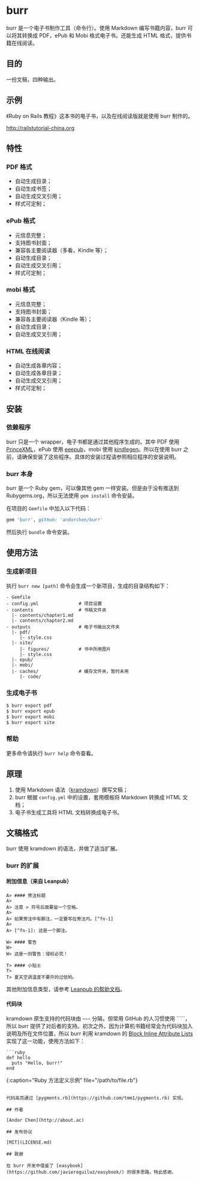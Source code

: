 # burr

burr 是一个电子书制作工具（命令行）。使用 Markdown 编写书籍内容，burr 可以将其转换成 PDF，ePub 和 Mobi 格式电子书。还能生成 HTML 格式，提供书籍在线阅读。

## 目的

一份文稿，四种输出。

## 示例

《Ruby on Rails 教程》这本书的电子书，以及在线阅读版就是使用 burr 制作的。

<http://railstutorial-china.org>

## 特性

### PDF 格式

- 自动生成目录；
- 自动生成书签；
- 自动生成交叉引用；
- 样式可定制；

### ePub 格式

- 元信息完整；
- 支持图书封面；
- 兼容各主要阅读器（多看，Kindle 等）；
- 自动生成目录；
- 自动生成交叉引用；
- 样式可定制；

### mobi 格式

- 元信息完整；
- 支持图书封面；
- 兼容各主要阅读器（Kindle 等）；
- 自动生成目录；
- 自动生成交叉引用；

### HTML 在线阅读

- 自动生成各章内容；
- 自动生成各章目录；
- 自动生成交叉引用；
- 样式可定制；

## 安装

### 依赖程序

burr 只是一个 wrapper，电子书都是通过其他程序生成的。其中 PDF 使用 [PrinceXML](http://www.princexml.com/)，ePub 使用 [eeepub](https://github.com/jugyo/eeepub)，mobi 使用 [kindlegen](http://www.amazon.com/gp/feature.html?ie=UTF8&docId=1000765211)。所以在使用 burr 之前，请确保安装了这些程序。具体的安装过程请参照相应程序的安装说明。

### burr 本身

burr 是一个 Ruby gem，可以像其他 gem 一样安装。但是由于没有推送到 Rubygems.org，所以无法使用 `gem install` 命令安装。

在项目的 `Gemfile` 中加入以下代码：

```ruby
gem 'burr', github: 'andorchen/burr'
```

然后执行 `bundle` 命令安装。

## 使用方法

### 生成新项目

执行 `burr new [path]` 命令会生成一个新项目，生成的目录结构如下：

```text
- Gemfile
- config.yml               # 项目设置
- contents                 # 书稿文件夹
  |- contents/chapter1.md
  |- contents/chapter2.md
- outputs                  # 电子书输出文件夹
  |- pdf/
     |- style.css
  |- site/
     |- figures/           # 书中所用图片
     |- style.css
  |- epub/
  |- mobi/
  |- caches/               # 缓存文件夹，暂时未用
     |- code/
```

### 生成电子书

```sh
$ burr export pdf
$ burr export epub
$ burr export mobi
$ burr export site
```

### 帮助

更多命令请执行 `burr help` 命令查看。

## 原理

1. 使用 Markdown 语法（[kramdown](http://kramdown.rubyforge.org/index.html)）撰写文稿；
2. burr 根据 `config.yml` 中的设置，套用模板将 Markdown 转换成 HTML 文档；
3. 电子书生成工具将 HTML 文档转换成电子书。

## 文稿格式

burr 使用 kramdown 的语法，并做了适当扩展。

### burr 的扩展

#### 附加信息（来自 Leanpub）

```text
A> #### 旁注标题
A>
A> 注意 > 符号后面要留一个空格。
A>
A> 如果旁注中有脚注，一定要写在旁注内。[^fn-1]
A>
A> [^fn-1]: 这是一个脚注。
```

```text
W> #### 警告
W>
W> 这是一则警告：侵权必究！
```

```text
T> #### 小贴士
T>
T> 夏天空调温度不要开的过低哟。
```

其他附加信息类型，请参考 [Leanpub 的帮助文档](https://leanpub.com/help/manual#leanpub-auto-asidessidebars)。

#### 代码块

kramdown 原生支持的代码块由 `~~~` 分隔，但常用 GitHub 的人习惯使用 `````，所以 burr 提供了对后者的支持。初次之外，因为计算机书籍经常会为代码块加入说明及所在文件位置，所以 burr 利用 kramdown 的 [Block Inline Attribute Lists](http://kramdown.rubyforge.org/syntax.html#block-ials) 实现了这一功能，使用方法如下：

```
```ruby
def hello
  puts "Hello, burr!"
end
```
{:caption="Ruby 方法定义示例" file="/path/to/file.rb"}
```

代码高亮通过 [pygments.rb](https://github.com/tmm1/pygments.rb) 实现。

## 作者

[Andor Chen](http://about.ac)

## 发布协议

[MIT](LICENSE.md)

## 致谢

在 burr 开发中借鉴了 [easybook](https://github.com/javiereguiluz/easybook/) 的很多思路，特此感谢。
